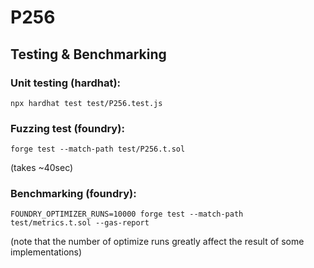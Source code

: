 # P256

## Testing & Benchmarking

### Unit testing (hardhat):
```
npx hardhat test test/P256.test.js
```

### Fuzzing test (foundry):
```
forge test --match-path test/P256.t.sol
```
(takes ~40sec)

### Benchmarking (foundry):
```
FOUNDRY_OPTIMIZER_RUNS=10000 forge test --match-path test/metrics.t.sol --gas-report
```
(note that the number of optimize runs greatly affect the result of some implementations)
